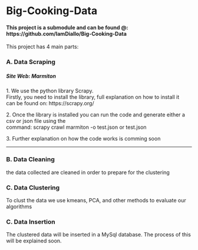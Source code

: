 # Big-Cooking-Data
<h4>This project is a submodule and can be found @: https://github.com/IamDiallo/Big-Cooking-Data</h4>
This project has 4 main parts:

<h3>A. Data Scraping</h3>
<h5>Site Web: Marmiton</h5>
<p>1. We use the python library Scrapy. <br/>
Firstly, you need to install the library, full explanation on how to install it <br/>
can be found on: https://scrapy.org/
</p>

<p>2. Once the library is installed you can run the code and generate either a csv or json file using the <br />
command: scrapy crawl marmiton -o test.json or test.json
</p>
<p>3. Further explanation on how the code works is comming soon</p>

<hr>
<h3>B. Data Cleaning</h3>
<p>the data collected are cleaned in order to prepare for the clustering</p>

<h3>C. Data Clustering</h3>
<p>To clust the data we use kmeans, PCA, and other methods to evaluate our algorithms</p>

<h3>C. Data Insertion</h3>
<p>The clustered data will be inserted in a MySql database. The process of this will be explained soon.</p>
